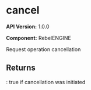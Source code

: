 # cancel

**API Version:** 1.0.0

**Component:** RebelENGINE

Request operation cancellation

## Returns

: true if cancellation was initiated

